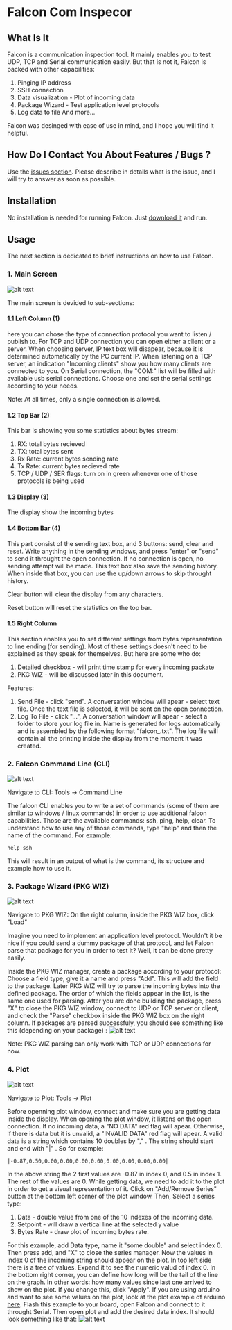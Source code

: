 # Falcon Com Inspecor

## What Is It
Falcon is a communication inspection tool. It mainly enables you to test UDP, TCP and Serial communication easily. But that is not it, Falcon is packed with other capabilities:
1. Pinging IP address
2. SSH connection
3. Data visualization - Plot of incoming data
4. Package Wizard - Test application level protocols
5. Log data to file
And more...

Falcon was desinged with ease of use in mind, and I hope you will find it helpful.

## How Do I Contact You About Features / Bugs ? 
Use the [issues section](https://github.com/elhayra/falcon-com-inspector/issues). Please describe in details what is the issue, and I will try to answer as soon as possible.

## Installation
No installation is needed for running Falcon. Just [download it](https://github.com/elhayra/falcon-com-inspector/releases/download/V0.2.0/Falcon.zip) and run.

## Usage

The next section is dedicated to brief instructions on how to use Falcon.

### 1. Main Screen

![alt text](https://github.com/elhayra/falcon-com-inspector/blob/master/doc_images/first_impression.JPG "Main Screen")

The main screen is devided to sub-sections:

#### 1.1 Left Column (1)

here you can chose the type of connection protocol you want to listen / publish to. For TCP and UDP connection you can open either a client or a server. When choosing server, IP text box will disapear, because it is determined automatically by the PC current IP.
When listening on a TCP server, an indication "Incoming clients" show you how many clients are connected to you.
On Serial connection, the "COM:" list will be filled with available usb serial connections. Choose one and set the serial settings according to your needs.

Note: At all times, only a single connection is allowed.

#### 1.2 Top Bar (2)
This bar is showing you some statistics about bytes stream:
1. RX: total bytes recieved
2. TX: total bytes sent
3. Rx Rate: current bytes sending rate
4. Tx Rate: current bytes recieved rate
5. TCP / UDP / SER flags: turn on in green whenever one of those protocols is being used

#### 1.3 Display (3)
The display show the incoming bytes

#### 1.4 Bottom Bar (4)
This part consist of the sending text box, and 3 buttons: send, clear and reset.
Write anything in the sending windows, and press "enter" or "send" to send it throught the open connection. If no connection is open, no sending attempt will be made. This text box also save the sending history. When inside that box, you can use the up/down arrows to skip throught history.

Clear button will clear the display from any characters.

Reset button will reset the statistics on the top bar.

#### 1.5 Right Column
This section enables you to set different settings from bytes representation to line ending (for sending).
Most of these settings doesn't need to be explained as they speak for themselves. But here are some who do:
1. Detailed checkbox - will print time stamp for every incoming packate
2. PKG WIZ - will be discussed later in this document.

Features:
1. Send File - click "send". A conversation window will apear - select text file. Once the text file is selected, it will be sent on the open connection.
2. Log To File - click "...", A conversation window will apear - select a folder to store your log file in. Name is generated for logs automatically and is assembled by the following format "falcon_<timespatmp>.txt". The log file will contain all the printing inside the display from the moment it was created.
  
### 2. Falcon Command Line (CLI)
![alt text](https://github.com/elhayra/falcon-com-inspector/blob/master/doc_images/cli.JPG "Falcon Command Line")

Navigate to CLI:
Tools -> Command Line

The falcon CLI enables you to write a set of commands (some of them are similar to windows / linux commands) in order to use additional falcon capabilities. Those are the available commands:
ssh, ping, help, clear.
To understand how to use any of those commands, type "help" and then the name of the command. For example:

```
help ssh
```

This will result in an output of what is the command, its structure and example how to use it.

### 3. Package Wizard (PKG WIZ)
![alt text](https://github.com/elhayra/falcon-com-inspector/blob/master/doc_images/pkg_wiz_manage.JPG "Package Wizard")

Navigate to PKG WIZ:
On the right column, inside the PKG WIZ box, click "Load"

Imagine you need to implement an application level protocol. Wouldn't it be nice if you could send a dummy package of that protocol, and let Falcon parse that package for you in order to test it? Well, it can be done pretty easily. 

Inside the PKG WIZ manager, create a package according to your protocol:
Choose a field type, give it a name and press "Add". This will add the field to the package. Later PKG WIZ will try to parse the incoming bytes into the defined package. The order of which the fields appear in the list, is the same one used for parsing.
After you are done building the package, press "X" to close the PKG WIZ window, connect to UDP or TCP server or client, and check the "Parse" checkbox inside the PKG WIZ box on the right column. If packages are parsed successfuly, you should see something like this (depending on your package) :
![alt text](https://github.com/elhayra/falcon-com-inspector/blob/master/doc_images/pkg_wiz.JPG "Package Wizard Data")

Note: PKG WIZ parsing can only work with TCP or UDP connections for now.

### 4. Plot
![alt text](https://github.com/elhayra/falcon-com-inspector/blob/master/doc_images/plot_no_data.JPG "Plot When No Incoming Data Arrives")

Navigate to Plot:
Tools -> Plot

Before openning plot window, connect and make sure you are getting data inside the display. When opening the plot window, it listens on the open connection. If no incoming data, a "NO DATA" red flag will apear. Otherwise, if there is data but it is unvalid, a "INVALID DATA" red flag will apear. A valid data is a string which contains 10 doubles by "," . The string should start and end with "|" . So for example:

```
|-0.87,0.50,0.00,0.00,0.00,0.00,0.00,0.00,0.00,0.00|
```

In the above string the 2 first values are -0.87 in index 0, and 0.5 in index 1. The rest of the values are 0. While getting data, we need to add it to the plot in order to get a visual representation of it. Click on "Add/Remove Series" button at the bottom left corner of the plot window. Then, Select a series type:
1. Data - double value from one of the 10 indexes of the incoming data.
2. Setpoint - will draw a vertical line at the selected y value
3. Bytes Rate - draw plot of incoming bytes rate.

For this example, add Data type, name it "some double" and select index 0. Then press add, and "X" to close the series manager. Now the values in index 0 of the incoming string should appear on the plot. In top left side there is a tree of values. Expand it to see the numeric valud of index 0.
In the bottom right corner, you can define how long will be the tail of the line on the graph. In other words: how many values since last one arrived to show on the plot. If you change this, click "Apply".
If you are using arduino and want to see some values on the plot, look at the plot example of arduino [here](https://github.com/elhayra/falcon-com-inspector/tree/master/arduino/src/cosin_waves). Flash this example to your board, open Falcon and connect to it throught Serial. Then open plot and add the desired data index. It should look something like that:
![alt text](https://github.com/elhayra/falcon-com-inspector/blob/master/doc_images/plot_with_data.JPG "Plot Arduino Example")






